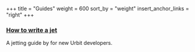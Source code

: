 +++
title = "Guides"
weight = 600
sort_by = "weight"
insert_anchor_links = "right"
+++

### [How to write a jet](/system/runtime/guides/jetting)

A jetting guide by for new Urbit developers.
